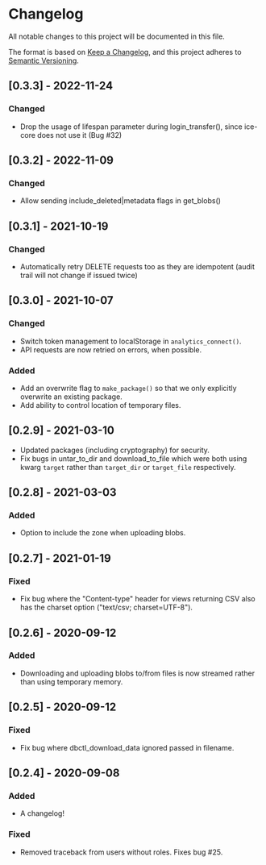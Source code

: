 # Changelog

All notable changes to this project will be documented in this file.

The format is based on [Keep a Changelog](https://keepachangelog.com/en/1.0.0/),
and this project adheres to [Semantic Versioning](https://semver.org/spec/v2.0.0.html).

## [0.3.3] - 2022-11-24

### Changed

- Drop the usage of lifespan parameter during login_transfer(), since ice-core does not use it (Bug #32)

## [0.3.2] - 2022-11-09

### Changed

- Allow sending include_deleted|metadata flags in get_blobs()

## [0.3.1] - 2021-10-19

### Changed

- Automatically retry DELETE requests too as they are idempotent (audit trail will not change if issued twice)

## [0.3.0] - 2021-10-07

### Changed

- Switch token management to localStorage in `analytics_connect()`.
- API requests are now retried on errors, when possible.

### Added

- Add an overwrite flag to `make_package()` so that we only explicitly overwrite an existing package.
- Add ability to control location of temporary files.

## [0.2.9] - 2021-03-10

- Updated packages (including cryptography) for security.
- Fix bugs in untar_to_dir and download_to_file which were both using kwarg `target` rather than `target_dir` or `target_file` respectively.

## [0.2.8] - 2021-03-03

### Added

- Option to include the zone when uploading blobs.

## [0.2.7] - 2021-01-19

### Fixed

- Fix bug where the "Content-type" header for views returning CSV also has the charset option ("text/csv; charset=UTF-8").

## [0.2.6] - 2020-09-12

### Added

- Downloading and uploading blobs to/from files is now streamed rather than using temporary memory.

## [0.2.5] - 2020-09-12

### Fixed

- Fix bug where dbctl_download_data ignored passed in filename.

## [0.2.4] - 2020-09-08

### Added

- A changelog!

### Fixed

- Removed traceback from users without roles. Fixes bug #25.

